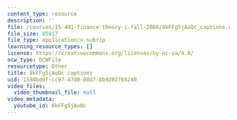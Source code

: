 ```yaml
---
content_type: resource
description: ''
file: /courses/15-401-finance-theory-i-fall-2008/8kFFg5jAoQc_captions.webvtt
file_size: 85917
file_type: application/x-subrip
learning_resource_types: []
license: https://creativecommons.org/licenses/by-nc-sa/4.0/
ocw_type: OCWFile
resourcetype: Other
title: 8kFFg5jAoQc captions
uid: 1580bd6f-cc97-47d0-80d7-bb9202765240
video_files:
  video_thumbnail_file: null
video_metadata:
  youtube_id: 8kFFg5jAoQc
---
```

